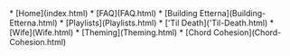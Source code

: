 <div class="Sidebar" markdown="1">
* [Home](index.html)
* [FAQ](FAQ.html)
* [Building Etterna](Building-Etterna.html)
* [Playlists](Playlists.html)
* ['Til Death]('Til-Death.html)
* [Wife](Wife.html)
* [Theming](Theming.html)
* [Chord Cohesion](Chord-Cohesion.html)


</div>